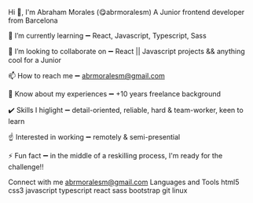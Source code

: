 Hi 👋, I'm Abraham Morales (😋abrmoralesm)
A Junior frontend developer from Barcelona

🌱 I’m currently learning  ➖  React, Javascript, Typescript, Sass

👯 I’m looking to collaborate on  ➖  React || Javascript projects && anything cool for a Junior

📫 How to reach me  ➖  abrmoralesm@gmail.com

📄 Know about my experiences  ➖ +10 years freelance background

✔️ Skills I higlight  ➖  detail-oriented, reliable, hard & team-worker, keen to learn

☝️ Interested in working  ➖  remotely & semi-presential

⚡ Fun fact  ➖  in the middle of a reskilling process, I'm ready for the challenge!!

Connect with me
abrmoralesm@gmail.com
Languages and Tools
html5 css3 javascript   typescript      react sass bootstrap      git linux

